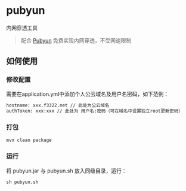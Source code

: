 # pubyun

内网穿透工具

> 配合 [Pubyun](https://www.pubyun.com/) 免费实现内网穿透，不受网速限制

## 如何使用
### 修改配置
需要在application.yml中添加个人公云域名及用户名密码，如下范例：
```xml
hostname: xxx.f3322.net // 此处为公云域名
authToken: xxx:xxx // 此处为 用户名:密码（可在域名中设置独立root更新密码）
```
### 打包
```sh
mvn clean package
```

### 运行
将 pubyun.jar 与 pubyun.sh 放入同级目录，运行：
```sh
sh pubyun.sh
```
